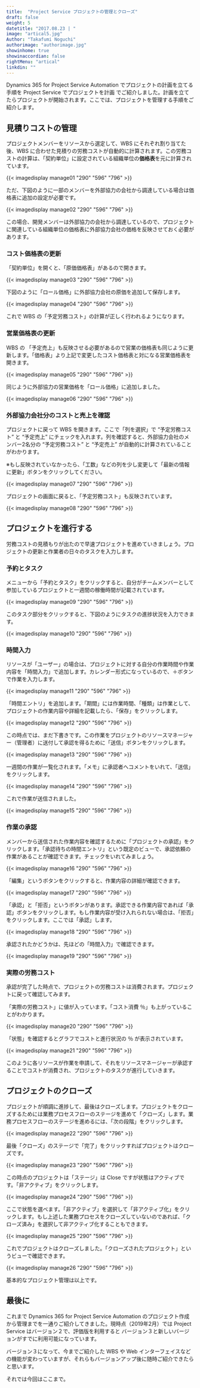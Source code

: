 ```yaml
---
title:  "Project Service プロジェクトの管理とクローズ"
draft: false
weight: 5
datetitle: "2017.08.23 | "
image: "artical5.jpg"
Author: "Takafumi Noguchi"
authorimage: "authorimage.jpg"
showinhome: true
showinaccordian: false
rightMenu: "artical"
linkdin: ""
---
```

<!-- Intro  -->
Dynamics 365 for Project Service Automation でプロジェクトの計画を立てる手順を Project Service でプロジェクトを計画 でご紹介しました。計画を立てたらプロジェクトが開始されます。ここでは、プロジェクトを管理する手順をご紹介します。


## 見積りコストの管理
プロジェクトメンバーをリソースから選定して、WBS にそれぞれ割り当てた後、WBS に合わせた見積りの労務コストが自動的に計算されます。この労務コストの計算は、「契約単位」に設定されている組織単位の**価格表**を元に計算されています。


<!-- Image= manage01.png -->
{{< imagedisplay manage01 "290" "596" "796" >}}

ただ、下図のように一部のメンバーを外部協力の会社から調達している場合は価格表に追加の設定が必要です。
<!-- Image= manage02.png -->
{{< imagedisplay manage02 "290" "596" "796" >}}

この場合、開発メンバーは外部協力の会社から調達しているので、プロジェクトに関連している組織単位の価格表に外部協力会社の価格を反映させておく必要があります。

### コスト価格表の更新
「契約単位」を開くと、「原価価格表」があるので開きます。
<!-- Image= manage03.png -->
{{< imagedisplay manage03 "290" "596" "796" >}}

下図のように「ロール価格」に外部協力会社の原価を追加して保存します。
<!-- Image= manage04.png -->
{{< imagedisplay manage04 "290" "596" "796" >}}

これで WBS の「予定労務コスト」の計算が正しく行われるようになります。

### 営業価格表の更新
WBS の 「予定売上」も反映させる必要があるので営業の価格表も同じように更新します。「価格表」より上記で変更したコスト価格表と対になる営業価格表を開きます。
<!-- Image= manage05.png -->
{{< imagedisplay manage05 "290" "596" "796" >}}

同じように外部協力の営業価格を「ロール価格」に追加しました。
<!-- Image= manage06.png -->
{{< imagedisplay manage06 "290" "596" "796" >}}

### 外部協力会社分のコストと売上を確認
プロジェクトに戻って WBS を開きます。ここで「列を選択」で “予定労務コスト” と “予定売上” にチェックを入れます。列を確認すると、外部協力会社のメンバー2名分の “予定労務コスト” と “予定売上” が自動的に計算されていることがわかります。

※もし反映されていなかったら、「工数」などの列を少し変更して「最新の情報に更新」ボタンをクリックしてください。
<!-- Image= manage07.png -->
{{< imagedisplay manage07 "290" "596" "796" >}}

プロジェクトの画面に戻ると、「予定労務コスト」も反映されています。
<!-- Image= manage08.png -->
{{< imagedisplay manage08 "290" "596" "796" >}}

## プロジェクトを進行する
労務コストの見積もりが出たので早速プロジェクトを進めていきましょう。プロジェクトの更新と作業者の日々のタスクを入力します。

### 予約とタスク
メニューから「予約とタスク」をクリックすると、自分がチームメンバーとして参加しているプロジェクトと一週間の稼働時間が記載されています。
<!-- Image= manage09.png -->
{{< imagedisplay manage09 "290" "596" "796" >}}

このタスク部分をクリックすると、下図のようにタスクの進捗状況を入力できます。
<!-- Image= manage10.png -->
{{< imagedisplay manage10 "290" "596" "796" >}}

### 時間入力
リソースが「ユーザー」の場合は、プロジェクトに対する自分の作業時間や作業内容を「時間入力」で追加します。カレンダー形式になっているので、＋ボタンで作業を入力します。
<!-- Image= manage11.png -->
{{< imagedisplay manage11 "290" "596" "796" >}}

「時間エントリ」を追加します。「期間」には作業時間、「種類」は作業として、プロジェクトの作業内容や詳細を記載したら、「保存」をクリックします。
<!-- Image= manage12.png -->
{{< imagedisplay manage12 "290" "596" "796" >}}

この時点では、まだ下書きです。この作業をプロジェクトのリソースマネージャー（管理者）に送付して承認を得るために「送信」ボタンをクリックします。
<!-- Image= manage13.png -->
{{< imagedisplay manage13 "290" "596" "796" >}}

一週間の作業が一覧化されます。「メモ」に承認者へコメントをいれて、「送信」をクリックします。
<!-- Image= manage14.png -->
{{< imagedisplay manage14 "290" "596" "796" >}}

これで作業が送信されました。
<!-- Image= manage15.png -->
{{< imagedisplay manage15 "290" "596" "796" >}}

### 作業の承認
メンバーから送信された作業内容を確認するために「プロジェクトの承認」をクリックします。「承認待ちの時間エントリ」という既定のビューで、承認依頼の作業があることが確認できます。チェックをいれてみましょう。
<!-- Image= manage16.png -->
{{< imagedisplay manage16 "290" "596" "796" >}}

「編集」というボタンをクリックすると、作業内容の詳細が確認できます。
<!-- Image= manage17.png -->
{{< imagedisplay manage17 "290" "596" "796" >}}

「承認」と「拒否」というボタンがあります。承認できる作業内容であれば「承認」ボタンをクリックします。もし作業内容が受け入れられない場合は、「拒否」をクリックします。ここでは「承認」します。
<!-- Image= manage18.png -->
{{< imagedisplay manage18 "290" "596" "796" >}}

承認されたかどうかは、先ほどの「時間入力」で確認できます。
<!-- Image= manage19.png -->
{{< imagedisplay manage19 "290" "596" "796" >}}

### 実際の労務コスト
承認が完了した時点で、プロジェクトの労務コストは消費されます。プロジェクトに戻って確認してみます。

「実際の労務コスト」に値が入っています。「コスト消費 ％」も上がっていることがわかります。
<!-- Image= manage20.png -->
{{< imagedisplay manage20 "290" "596" "796" >}}

「状態」を確認するとグラフでコストと進行状況の ％ が表示されています。
<!-- Image= manage21.png -->
{{< imagedisplay manage21 "290" "596" "796" >}}

このように各リソースが作業を申請して、それをリソースマネージャーが承認することでコストが消費され、プロジェクトのタスクが進行していきます。


## プロジェクトのクローズ
プロジェクトが順調に進捗して、最後はクローズします。プロジェクトをクローズするためには業務プロセスフローのステージを進めて「クローズ」します。業務プロセスフローのステージを進めるには、「次の段階」をクリックします。
<!-- Image= manage22.png -->
{{< imagedisplay manage22 "290" "596" "796" >}}

最後「クローズ」のステージで「完了」をクリックすればプロジェクトはクローズです。
<!-- Image= manage23.png -->
{{< imagedisplay manage23 "290" "596" "796" >}}

この時点のプロジェクトは「ステージ」は Close ですが状態はアクティブです。「非アクティブ」をクリックします。
<!-- Image= manage24.png -->
{{< imagedisplay manage24 "290" "596" "796" >}}

ここで状態を選べます。「非アクティブ」を選択して「非アクティブ化」をクリックします。もし上述した業務プロセスをクローズしていないのであれば、「クローズ済み」を選択して非アクティブ化することもできます。
<!-- Image= manage25.png -->
{{< imagedisplay manage25 "290" "596" "796" >}}

これでプロジェクトはクローズしました。「クローズされたプロジェクト」というビューで確認できます。
<!-- Image= manage26.png -->
{{< imagedisplay manage26 "290" "596" "796" >}}

基本的なプロジェクト管理は以上です。

## 最後に
これまで Dynamics 365 for Project Service Automation のプロジェクト作成から管理までを一通りご紹介してきました。現時点（2019年2月）では Project Service はバージョン２で、評価版を利用すると バージョン３と新しいバージョンがすでに利用可能になっています。

バージョン３になって、今までご紹介した WBS や Web インターフェイスなどの機能が変わっていますが、それらもバージョンアップ後に随時ご紹介できたらと思います。

それでは今回はここまで。     
&nbsp;